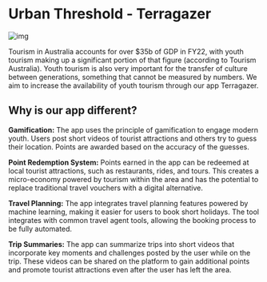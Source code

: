 # Urban Threshold - Terragazer

![img](TerraGazer.jpg)

Tourism in Australia accounts for over $35b of GDP in FY22, with youth tourism making up a significant portion of that figure (according to Tourism Australia). Youth tourism is also very important for the transfer of culture between generations, something that cannot be measured by numbers. We aim to increase the availability of youth tourism through our app Terragazer.

## Why is our app different? 

**Gamification:** The app uses the principle of gamification to engage modern youth. Users post short videos of tourist attractions and others try to guess their location. Points are awarded based on the accuracy of the guesses. 

**Point Redemption System:** Points earned in the app can be redeemed at local tourist attractions, such as restaurants, rides, and tours. This creates a micro-economy powered by tourism within the area and has the potential to replace traditional travel vouchers with a digital alternative.

**Travel Planning:** The app integrates travel planning features powered by machine learning, making it easier for users to book short holidays. The tool integrates with common travel agent tools, allowing the booking process to be fully automated. 

**Trip Summaries:** The app can summarize trips into short videos that incorporate key moments and challenges posted by the user while on the trip. These videos can be shared on the platform to gain additional points and promote tourist attractions even after the user has left the area. 

